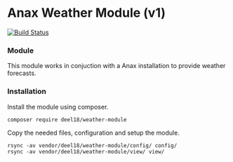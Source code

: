 # Anax Weather Module (v1)

[![Build Status](https://travis-ci.com/Deel18/weather-module.svg?branch=master)](https://travis-ci.com/Deel18/weather-module)

### Module
This module works in conjuction with a Anax installation to provide weather forecasts.

### Installation

Install the module using composer.

```composer require deel18/weather-module```

Copy the needed files, configuration and setup the module.

```
rsync -av vendor/deel18/weather-module/config/ config/
rsync -av vendor/deel18/weather-module/view/ view/
```
